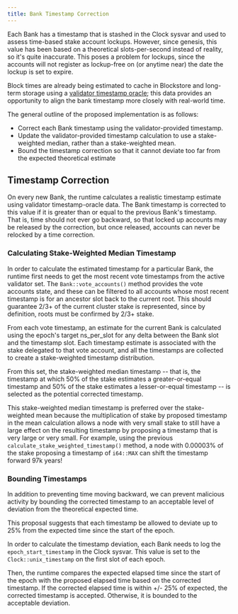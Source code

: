 ```yaml
---
title: Bank Timestamp Correction
---
```


Each Bank has a timestamp that is stashed in the Clock sysvar and used to assess
time-based stake account lockups. However, since genesis, this value has been
based on a theoretical slots-per-second instead of reality, so it's quite
inaccurate. This poses a problem for lockups, since the accounts will not
register as lockup-free on (or anytime near) the date the lockup is set to
expire.

Block times are already being estimated to cache in Blockstore and long-term
storage using a [validator timestamp oracle](validator-timestamp-oracle.md);
this data provides an opportunity to align the bank timestamp more closely with
real-world time.

The general outline of the proposed implementation is as follows:

- Correct each Bank timestamp using the validator-provided timestamp.
- Update the validator-provided timestamp calculation to use a stake-weighted
  median, rather than a stake-weighted mean.
- Bound the timestamp correction so that it cannot deviate too far from the
  expected theoretical estimate

## Timestamp Correction

On every new Bank, the runtime calculates a realistic timestamp estimate using
validator timestamp-oracle data. The Bank timestamp is corrected to this value
if it is greater than or equal to the previous Bank's timestamp. That is, time
should not ever go backward, so that locked up accounts may be released by the
correction, but once released, accounts can never be relocked by a time
correction.

### Calculating Stake-Weighted Median Timestamp

In order to calculate the estimated timestamp for a particular Bank, the runtime
first needs to get the most recent vote timestamps from the active validator
set. The `Bank::vote_accounts()` method provides the vote accounts state, and
these can be filtered to all accounts whose most recent timestamp is for an
ancestor slot back to the current root. This should guarantee 2/3+ of the
current cluster stake is represented, since by definition, roots must be
confirmed by 2/3+ stake.

From each vote timestamp, an estimate for the current Bank is calculated using
the epoch's target ns_per_slot for any delta between the Bank slot and the
timestamp slot. Each timestamp estimate is associated with the stake delegated
to that vote account, and all the timestamps are collected to create a
stake-weighted timestamp distribution.

From this set, the stake-weighted median timestamp -- that is, the timestamp at
which 50% of the stake estimates a greater-or-equal timestamp and 50% of the
stake estimates a lesser-or-equal timestamp -- is selected as the potential
corrected timestamp.

This stake-weighted median timestamp is preferred over the stake-weighted mean
because the multiplication of stake by proposed timestamp in the mean
calculation allows a node with very small stake to still have a large effect on
the resulting timestamp by proposing a timestamp that is very large or very
small. For example, using the previous `calculate_stake_weighted_timestamp()`
method, a node with 0.00003% of the stake proposing a timestamp of `i64::MAX`
can shift the timestamp forward 97k years!

### Bounding Timestamps

In addition to preventing time moving backward, we can prevent malicious
activity by bounding the corrected timestamp to an acceptable level of deviation
from the theoretical expected time.

This proposal suggests that each timestamp be allowed to deviate up to 25% from
the expected time since the start of the epoch.

In order to calculate the timestamp deviation, each Bank needs to log the
`epoch_start_timestamp` in the Clock sysvar. This value is set to the
`Clock::unix_timestamp` on the first slot of each epoch.

Then, the runtime compares the expected elapsed time since the start of the
epoch with the proposed elapsed time based on the corrected timestamp. If the
corrected elapsed time is within +/- 25% of expected, the corrected timestamp is
accepted. Otherwise, it is bounded to the acceptable deviation.
